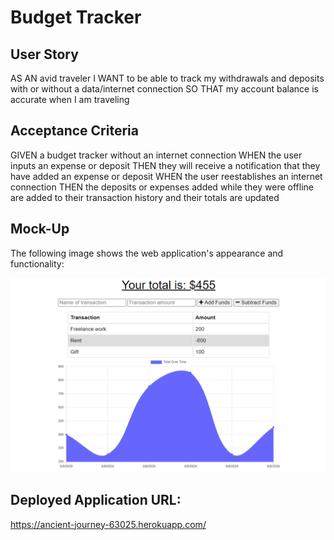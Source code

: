 # Budget Tracker


## User Story

AS AN avid traveler
I WANT to be able to track my withdrawals and deposits with or without a data/internet connection
SO THAT my account balance is accurate when I am traveling 

## Acceptance Criteria

GIVEN a budget tracker without an internet connection
WHEN the user inputs an expense or deposit
THEN they will receive a notification that they have added an expense or deposit
WHEN the user reestablishes an internet connection
THEN the deposits or expenses added while they were offline are added to their transaction history and their totals are updated


## Mock-Up

The following image shows the web application's appearance and functionality:

![mock-up](./images/mock-up.png)


## Deployed Application URL:

https://ancient-journey-63025.herokuapp.com/


